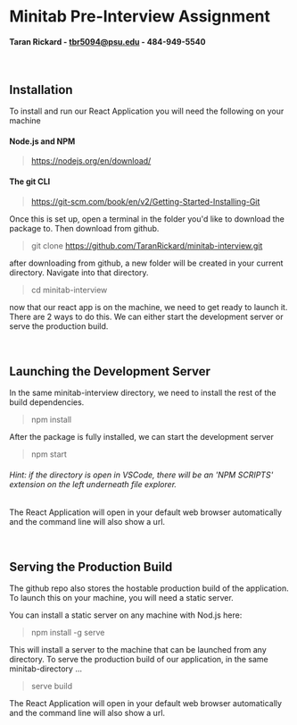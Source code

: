 # Minitab Pre-Interview Assignment
#### Taran Rickard - tbr5094@psu.edu - 484-949-5540
&nbsp;

## Installation
To install and run our React Application you will need the following on your machine
#### Node.js and NPM
> https://nodejs.org/en/download/
#### The git CLI
> https://git-scm.com/book/en/v2/Getting-Started-Installing-Git

Once this is set up, open a terminal in the folder you'd like to download the package to. Then download from github.
> git clone https://github.com/TaranRickard/minitab-interview.git

after downloading from github, a new folder will be created in your current directory. Navigate into that directory.
> cd minitab-interview

now that our react app is on the machine, we need to get ready to launch it. There are 2 ways to do this. We can either start the development server or serve the production build.

&nbsp;

## Launching the Development Server
In the same minitab-interview directory, we need to install the rest of the build dependencies.
> npm install

After the package is fully installed, we can start the development server

>npm start

###### Hint: if the directory is open in VSCode, there will be an 'NPM SCRIPTS' extension on the left underneath file explorer.

The React Application will open in your default web browser automatically and the command line will also show a url.

&nbsp;

## Serving the Production Build
The github repo also stores the hostable production build of the application. To launch this on your machine, you will need a static server. 

You can install a static server on any machine with Nod.js here:
> npm install -g serve

This will install a server to the machine that can be launched from any directory. To serve the production build of our application, in the same minitab-directory ...

> serve build

The React Application will open in your default web browser automatically and the command line will also show a url.

